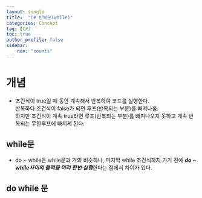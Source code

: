```yaml
---
layout: single
title:  "C# 반복문(while)"
categories: Concept
tag: [C#]
toc: true
author_profile: false
sidebar:
    nav: "counts"
---
```


# 개념  
- 조건식이 true일 때 동안 계속해서 반복하여 코드를 실행한다.  
반복하다 조건식이 false가 되면 루프(반복되는 부분)를 빠져나옴.  
하지만 조건식이 계속 true라면 루프(반복되는 부분)를 빠져나오지 못하고 계속 반복되는 무한루프에 빠지게 된다.


  
    
## while문 
<script src="https://gist.github.com/kghees/e0f998cc42f45cd462409359dbbe669d.js"></script>  
  
- do ~ while은 while문과 거의 비슷하나, 마지막 while 조건식까지 가기 전에 ***do ~ while사이의 블럭을 미리 한번 실행***한다는 점에서 차이가 있다.  
## do while 문  
<script src="https://gist.github.com/kghees/ae0d219c0aaf27ae1cb709ebcc98215b.js"></script>
  
